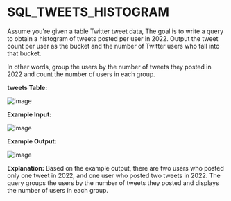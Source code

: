 # SQL_TWEETS_HISTOGRAM
Assume you're given a table Twitter tweet data, The goal is to write a query to obtain a histogram of tweets posted per user in 2022. Output the tweet count per user as the bucket and the number of Twitter users who fall into that bucket.

In other words, group the users by the number of tweets they posted in 2022 and count the number of users in each group.

**tweets Table:**

![image](https://github.com/omarahmed-cmd/SQL_TWEETS_HISTOGRAM/assets/60565615/c70c68e4-619b-4b0f-9aef-f5aac3a37196)

**Example Input:**

![image](https://github.com/omarahmed-cmd/SQL_TWEETS_HISTOGRAM/assets/60565615/232af57a-fa32-444b-a228-a0ddd13bb146)


**Example Output:**

![image](https://github.com/omarahmed-cmd/SQL_TWEETS_HISTOGRAM/assets/60565615/11d5471b-6e64-4dfb-b2e7-8a9bd55f4c45)


**Explanation:**
Based on the example output, there are two users who posted only one tweet in 2022, and one user who posted two tweets in 2022. The query groups the users by the number of tweets they posted and displays the number of users in each group.
